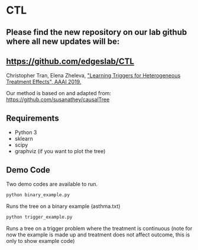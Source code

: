 # CTL

## Please find the new repository on our lab github where all new updates will be: 
## https://github.com/edgeslab/CTL

Christopher Tran, Elena Zheleva, ["Learning Triggers for Heterogeneous Treatment Effects", AAAI 2019.](https://www.cs.uic.edu/~ctran/docs/learning_triggers_HTE_aaai19.pdf)

Our method is based on and adapted from: https://github.com/susanathey/causalTree


## Requirements
* Python 3
* sklearn
* scipy
* graphviz (if you want to plot the tree)

## Demo Code

Two demo codes are available to run.

```bash
python binary_example.py
```
Runs the tree on a binary example (asthma.txt)

```bash
python trigger_example.py
```
Runs a tree on a trigger problem where the treatment is continuous (note for now the example is made up and treatment does not affect outcome, this is only to show example code)
